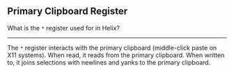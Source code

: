 ## Primary Clipboard Register

What is the `*` register used for in Helix?

---

The `*` register interacts with the primary clipboard (middle-click paste on X11 systems). When read, it reads from the primary clipboard. When written to, it joins selections with newlines and yanks to the primary clipboard.

